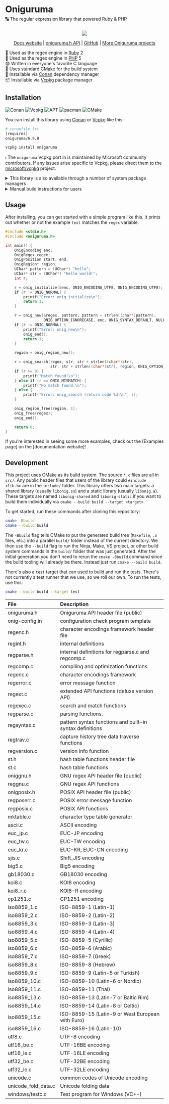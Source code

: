 # Oniguruma

<div style="margin-block: -1em 2em">
  🔠 The regular expression library that powered Ruby & PHP
</div>

<div align=center style="margin-block: 1em">
  <img src="https://i.imgur.com/OXD1kgW.png">
</div>

<div align=center style="margin-block: 1em">
  <a href="https://oniguruma.org/oniguruma/">Docs website</a>
  | <a href="https://oniguruma.org/oniguruma/en/oniguruma_8h.html">oniguruma.h API</a>
  | <a href="https://github.com/oniguruma/oniguruma#readme">GitHub</a>
  | <a href="https://github.com/oniguruma">More Oniguruma projects</a>
</div>

<!-- prettier-ignore -->
💎 Used as the regex engine in [Ruby] 2<br>
🐘 Used as the regex engine in [PHP] 5<br>
😎 Written in everyone's favorite C language<br>
🍰 Uses standard [CMake] for the build system<br>
🐸 Installable via [Conan] dependency manager<br>
📦 Installable via [Vcpkg] package manager

## Installation

![Conan](https://img.shields.io/static/v1?style=for-the-badge&message=Conan&color=6699CB&logo=Conan&logoColor=FFFFFF&label=)
![Vcpkg](https://img.shields.io/static/v1?style=for-the-badge&message=Vcpkg&color=5C2D91&logo=Visual+Studio&logoColor=FFFFFF&label=)
![APT](https://img.shields.io/static/v1?style=for-the-badge&message=APT&color=A81D33&logo=Debian&logoColor=FFFFFF&label=)
![pacman](https://img.shields.io/static/v1?style=for-the-badge&message=pacman&color=1793D1&logo=Arch+Linux&logoColor=FFFFFF&label=)
![CMake](https://img.shields.io/static/v1?style=for-the-badge&message=CMake&color=064F8C&logo=CMake&logoColor=FFFFFF&label=)

You can install this library using [Conan] or [Vcpkg] like this:

```sh
# conanfile.txt
[requires]
oniguruma/6.9.8
```

```sh
vcpkg install oniguruma
```

ℹ The `oniguruma` Vcpkg port in is maintained by Microsoft community
contributors. If any issues arise specific to Vcpkg, please direct them to the
[microsoft/vcpkg] project.

<details><summary>This library is also available through a number of system package managers</summary>

| OS            | Install command               |
| ------------- | ----------------------------- |
| Fedora        | `dnf install oniguruma-devel` |
| RHEL/CentOS   | `yum install oniguruma`       |
| Debian/Ubuntu | `apt install libonig5`        |
| Arch          | `pacman -S oniguruma`         |
| openSUSE      | `zypper install oniguruma`    |

</details>

<details><summary>Manual build instructions for users</summary>

```sh
cmake -Bbuild
cmake --build build
cp -r include build/lib* /workspaces/awesome-project/
```

💻 These steps work on Windows, macOS, and Linux. Make sure you have a good
version of [CMake] installed. You can [download CMake] from [CMake.org] or via
[webinstall.dev/cmake].

</details>

## Usage

After installing, you can get started with a simple program like this. It prints
out whether or not the example `text` matches the `regex` variable.

```c
#include <stdio.h>
#include <oniguruma.h>

int main() {
    OnigEncoding enc;
    OnigRegex regex;
    OnigPosition start, end;
    OnigRegion* region;
    UChar* pattern = (UChar*) "hello";
    UChar* str = (UChar*) "Hello world!";
    int r;

    r = onig_initialize(&enc, ONIG_ENCODING_UTF8, ONIG_ENCODING_UTF8);
    if (r != ONIG_NORMAL) {
        printf("Error: onig_initialize\n");
        return 1;
    }

    r = onig_new(&regex, pattern, pattern + strlen((char*)pattern),
                 ONIG_OPTION_IGNORECASE, enc, ONIG_SYNTAX_DEFAULT, NULL);
    if (r != ONIG_NORMAL) {
        printf("Error: onig_new\n");
        onig_end();
        return 1;
    }

    region = onig_region_new();

    r = onig_search(regex, str, str + strlen((char*)str),
                    str, str + strlen((char*)str), region, ONIG_OPTION_NONE);
    if (r >= 0) {
        printf("Match found!\n");
    } else if (r == ONIG_MISMATCH) {
        printf("No match found.\n");
    } else {
        printf("Error: onig_search (return code %d)\n", r);
    }

    onig_region_free(region, 1);
    onig_free(regex);
    onig_end();

    return 0;
}
```

If you're interested in seeing some more examples, check out the [Examples page]
on the [documentation website]!

## Development

This project uses CMake as its build system. The source `*.c` files are all in
`src/`. Any public header files that users of the library could
`#include <lib.h>` are in the `include/` folder. This library offers two main
targets: a shared library (usually `libonig.so`) and a static library (usually
`libonig.a`). These targets are named `libonig-shared` and `libonig-static` if
you want to build them individually via `cmake --build build --target <target>`.

To get started, run these commands after cloning this repository:

```sh
cmake -Bbuild
cmake --build build
```

The `-Bbuild` flag tells CMake to put the generated build tree (`Makefile`, `.o`
files, etc.) into a parallel `build/` folder instead of the current directory.
We then use the `--build` flag to run the Ninja, Make, VS project, or other
build system commands in the `build/` folder that was just generated. After the
initial generation you don't need to rerun the `cmake -Bbuild` command since the
build tooling will already be there. Instead just run `cmake --build build`.

There's also a `test` target that can used to build and run the tests. There's
not currently a test runner that we use, so we roll our own. To run the tests,
use this:

```sh
cmake --build build --target test
```

| File                | Description                                              |
| :------------------ | :------------------------------------------------------- |
| oniguruma.h         | Oniguruma API header file (public)                       |
| onig-config.in      | configuration check program template                     |
| regenc.h            | character encodings framework header file                |
| regint.h            | internal definitions                                     |
| regparse.h          | internal definitions for regparse.c and regcomp.c        |
| regcomp.c           | compiling and optimization functions                     |
| regenc.c            | character encodings framework                            |
| regerror.c          | error message function                                   |
| regext.c            | extended API functions (deluxe version API)              |
| regexec.c           | search and match functions                               |
| regparse.c          | parsing functions.                                       |
| regsyntax.c         | pattern syntax functions and built-in syntax definitions |
| regtrav.c           | capture history tree data traverse functions             |
| regversion.c        | version info function                                    |
| st.h                | hash table functions header file                         |
| st.c                | hash table functions                                     |
| oniggnu.h           | GNU regex API header file (public)                       |
| reggnu.c            | GNU regex API functions                                  |
| onigposix.h         | POSIX API header file (public)                           |
| regposerr.c         | POSIX error message function                             |
| regposix.c          | POSIX API functions                                      |
| mktable.c           | character type table generator                           |
| ascii.c             | ASCII encoding                                           |
| euc_jp.c            | EUC-JP encoding                                          |
| euc_tw.c            | EUC-TW encoding                                          |
| euc_kr.c            | EUC-KR, EUC-CN encoding                                  |
| sjis.c              | Shift_JIS encoding                                       |
| big5.c              | Big5 encoding                                            |
| gb18030.c           | GB18030 encoding                                         |
| koi8.c              | KOI8 encoding                                            |
| koi8_r.c            | KOI8-R encoding                                          |
| cp1251.c            | CP1251 encoding                                          |
| iso8859_1.c         | ISO-8859-1 (Latin-1)                                     |
| iso8859_2.c         | ISO-8859-2 (Latin-2)                                     |
| iso8859_3.c         | ISO-8859-3 (Latin-3)                                     |
| iso8859_4.c         | ISO-8859-4 (Latin-4)                                     |
| iso8859_5.c         | ISO-8859-5 (Cyrillic)                                    |
| iso8859_6.c         | ISO-8859-6 (Arabic)                                      |
| iso8859_7.c         | ISO-8859-7 (Greek)                                       |
| iso8859_8.c         | ISO-8859-8 (Hebrew)                                      |
| iso8859_9.c         | ISO-8859-9 (Latin-5 or Turkish)                          |
| iso8859_10.c        | ISO-8859-10 (Latin-6 or Nordic)                          |
| iso8859_11.c        | ISO-8859-11 (Thai)                                       |
| iso8859_13.c        | ISO-8859-13 (Latin-7 or Baltic Rim)                      |
| iso8859_14.c        | ISO-8859-14 (Latin-8 or Celtic)                          |
| iso8859_15.c        | ISO-8859-15 (Latin-9 or West European with Euro)         |
| iso8859_16.c        | ISO-8859-16 (Latin-10)                                   |
| utf8.c              | UTF-8 encoding                                           |
| utf16_be.c          | UTF-16BE encoding                                        |
| utf16_le.c          | UTF-16LE encoding                                        |
| utf32_be.c          | UTF-32BE encoding                                        |
| utf32_le.c          | UTF-32LE encoding                                        |
| unicode.c           | common codes of Unicode encoding                         |
| unicode_fold_data.c | Unicode folding data                                     |
| windows/testc.c     | Test program for Windows (VC++)                          |

[conan]: https://conan.io/
[vcpkg]: https://vcpkg.io/
[php]: https://www.php.net/
[ruby]: https://www.ruby-lang.org/
[cmake]: https://cmake.org/
[download cmake]: https://cmake.org/download/
[cmake.org]: https://cmake.org/
[webinstall.dev/cmake]: https://webinstall.dev/cmake
[microsoft/vcpkg]: https://github.com/microsoft/vcpkg
